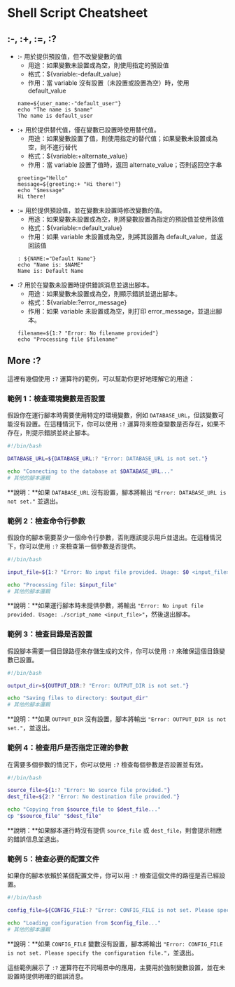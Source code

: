 # Shell Script Cheatsheet

##  :-, :+, :=, :? 
- :- 用於提供預設值，但不改變變數的值
    - 用途：如果變數未設置或為空，則使用指定的預設值
    - 格式：${variable:-default_value}
    - 作用：當 variable 沒有設置（未設置或設置為空）時，使用 default_value
    ```shell
    name=${user_name:-"default_user"}
    echo "The name is $name"
    The name is default_user
    ```
- :+ 用於提供替代值，僅在變數已設置時使用替代值。
    - 用途：如果變數設置了值，則使用指定的替代值；如果變數未設置或為空，則不進行替代
    - 格式：${variable:+alternate_value}
    - 作用：當 variable 設置了值時，返回 alternate_value；否則返回空字串
    ```shell
    greeting="Hello"
    message=${greeting:+ "Hi there!"}
    echo "$message"
    Hi there!
    ```
- := 用於提供預設值，並在變數未設置時修改變數的值。
    - 用途：如果變數未設置或為空，則將變數設置為指定的預設值並使用該值
    - 格式：${variable:=default_value}
    - 作用：如果 variable 未設置或為空，則將其設置為 default_value，並返回該值
    ```shell
    : ${NAME:="Default Name"}
    echo "Name is: $NAME"
    Name is: Default Name
    ```
- :? 用於在變數未設置時提供錯誤消息並退出腳本。
    - 用途：如果變數未設置或為空，則顯示錯誤並退出腳本。
    - 格式：${variable:?error_message}
    - 作用：如果 variable 未設置或為空，則打印 error_message，並退出腳本。
    ```shell
    filename=${1:? "Error: No filename provided"}
    echo "Processing file $filename"

    ```

## More :?
這裡有幾個使用 `:?` 運算符的範例，可以幫助你更好地理解它的用途：

### 範例 1：檢查環境變數是否設置
假設你在運行腳本時需要使用特定的環境變數，例如 `DATABASE_URL`，但該變數可能沒有設置。在這種情況下，你可以使用 `:?` 運算符來檢查變數是否存在，如果不存在，則提示錯誤並終止腳本。

```bash
#!/bin/bash

DATABASE_URL=${DATABASE_URL:? "Error: DATABASE_URL is not set."}

echo "Connecting to the database at $DATABASE_URL..."
# 其他的腳本邏輯
```

**說明：**如果 `DATABASE_URL` 沒有設置，腳本將輸出 `"Error: DATABASE_URL is not set."` 並退出。

### 範例 2：檢查命令行參數
假設你的腳本需要至少一個命令行參數，否則應該提示用戶並退出。在這種情況下，你可以使用 `:?` 來檢查第一個參數是否提供。

```bash
#!/bin/bash

input_file=${1:? "Error: No input file provided. Usage: $0 <input_file>"}

echo "Processing file: $input_file"
# 其他的腳本邏輯
```

**說明：**如果運行腳本時未提供參數，將輸出 `"Error: No input file provided. Usage: ./script_name <input_file>"`，然後退出腳本。

### 範例 3：檢查目錄是否設置
假設腳本需要一個目錄路徑來存儲生成的文件，你可以使用 `:?` 來確保這個目錄變數已設置。

```bash
#!/bin/bash

output_dir=${OUTPUT_DIR:? "Error: OUTPUT_DIR is not set."}

echo "Saving files to directory: $output_dir"
# 其他的腳本邏輯
```

**說明：**如果 `OUTPUT_DIR` 沒有設置，腳本將輸出 `"Error: OUTPUT_DIR is not set."`，並退出。

### 範例 4：檢查用戶是否指定正確的參數
在需要多個參數的情況下，你可以使用 `:?` 檢查每個參數是否設置並有效。

```bash
#!/bin/bash

source_file=${1:? "Error: No source file provided."}
dest_file=${2:? "Error: No destination file provided."}

echo "Copying from $source_file to $dest_file..."
cp "$source_file" "$dest_file"
```

**說明：**如果腳本運行時沒有提供 `source_file` 或 `dest_file`，則會提示相應的錯誤信息並退出。

### 範例 5：檢查必要的配置文件
如果你的腳本依賴於某個配置文件，你可以用 `:?` 檢查這個文件的路徑是否已經設置。

```bash
#!/bin/bash

config_file=${CONFIG_FILE:? "Error: CONFIG_FILE is not set. Please specify the configuration file."}

echo "Loading configuration from $config_file..."
# 其他的腳本邏輯
```

**說明：**如果 `CONFIG_FILE` 變數沒有設置，腳本將輸出 `"Error: CONFIG_FILE is not set. Please specify the configuration file."`，並退出。

這些範例展示了 `:?` 運算符在不同場景中的應用，主要用於強制變數設置，並在未設置時提供明確的錯誤消息。
